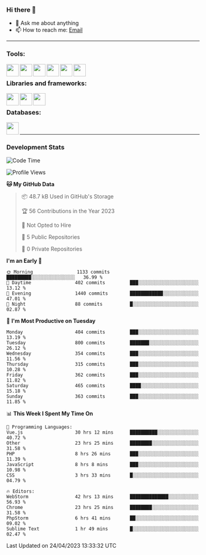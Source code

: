 ### Hi there 👋

- 💬 Ask me about anything
- 📫 How to reach me: [Email]

---

### Tools:
<img align='left' height="32" width="32" src="https://cdn.jsdelivr.net/npm/simple-icons@4.8.0/icons/phpstorm.svg" />
<img align='left' height="32" width="32" src="https://cdn.jsdelivr.net/npm/simple-icons@4.8.0/icons/webstorm.svg" />
<img align='left' height="32" width="32" src="https://cdn.jsdelivr.net/npm/simple-icons@4.8.0/icons/visualstudiocode.svg" />
<img align='left' height="32" width="32" src="https://cdn.jsdelivr.net/npm/simple-icons@4.8.0/icons/sublimetext.svg" />
<img align='left' height="32" width="32" src="https://cdn.jsdelivr.net/npm/simple-icons@4.8.0/icons/laragon.svg" />
<img align='left' height="32" width="32" src="https://cdn.jsdelivr.net/npm/simple-icons@4.8.0/icons/docker.svg" />
<br>

### Libraries and frameworks:
<img align='left' height="32" width="32" src="https://cdn.jsdelivr.net/npm/simple-icons@4.8.0/icons/laravel.svg" />
<img align='left' height="32" width="32" src="https://cdn.jsdelivr.net/npm/simple-icons@4.8.0/icons/vue-dot-js.svg" />
<img align='left' height="32" width="32" src="https://cdn.jsdelivr.net/npm/simple-icons@4.8.0/icons/jquery.svg" />
<br>

### Databases:
<img align='left' height="32" width="32" src="https://cdn.jsdelivr.net/npm/simple-icons@4.8.0/icons/mysql.svg" />
<br>

---
### Development Stats
<!--START_SECTION:waka-->
![Code Time](http://img.shields.io/badge/Code%20Time-1%2C462%20hrs%2046%20mins-blue)

![Profile Views](http://img.shields.io/badge/Profile%20Views-0-blue)

**🐱 My GitHub Data** 

> 📦 48.7 kB Used in GitHub's Storage 
 > 
> 🏆 56 Contributions in the Year 2023
 > 
> 🚫 Not Opted to Hire
 > 
> 📜 5 Public Repositories 
 > 
> 🔑 0 Private Repositories 
 > 
**I'm an Early 🐤** 

```text
🌞 Morning                1133 commits        █████████░░░░░░░░░░░░░░░░   36.99 % 
🌆 Daytime                402 commits         ███░░░░░░░░░░░░░░░░░░░░░░   13.12 % 
🌃 Evening                1440 commits        ████████████░░░░░░░░░░░░░   47.01 % 
🌙 Night                  88 commits          █░░░░░░░░░░░░░░░░░░░░░░░░   02.87 % 
```
📅 **I'm Most Productive on Tuesday** 

```text
Monday                   404 commits         ███░░░░░░░░░░░░░░░░░░░░░░   13.19 % 
Tuesday                  800 commits         ███████░░░░░░░░░░░░░░░░░░   26.12 % 
Wednesday                354 commits         ███░░░░░░░░░░░░░░░░░░░░░░   11.56 % 
Thursday                 315 commits         ███░░░░░░░░░░░░░░░░░░░░░░   10.28 % 
Friday                   362 commits         ███░░░░░░░░░░░░░░░░░░░░░░   11.82 % 
Saturday                 465 commits         ████░░░░░░░░░░░░░░░░░░░░░   15.18 % 
Sunday                   363 commits         ███░░░░░░░░░░░░░░░░░░░░░░   11.85 % 
```


📊 **This Week I Spent My Time On** 

```text
💬 Programming Languages: 
Vue.js                   30 hrs 12 mins      ██████████░░░░░░░░░░░░░░░   40.72 % 
Other                    23 hrs 25 mins      ████████░░░░░░░░░░░░░░░░░   31.58 % 
PHP                      8 hrs 26 mins       ███░░░░░░░░░░░░░░░░░░░░░░   11.39 % 
JavaScript               8 hrs 8 mins        ███░░░░░░░░░░░░░░░░░░░░░░   10.98 % 
CSS                      3 hrs 33 mins       █░░░░░░░░░░░░░░░░░░░░░░░░   04.79 % 

🔥 Editors: 
WebStorm                 42 hrs 13 mins      ██████████████░░░░░░░░░░░   56.93 % 
Chrome                   23 hrs 25 mins      ████████░░░░░░░░░░░░░░░░░   31.58 % 
PhpStorm                 6 hrs 41 mins       ██░░░░░░░░░░░░░░░░░░░░░░░   09.02 % 
Sublime Text             1 hr 49 mins        █░░░░░░░░░░░░░░░░░░░░░░░░   02.47 % 
```


 Last Updated on 24/04/2023 13:33:32 UTC
<!--END_SECTION:waka-->

[huyviet]: https://huyviet.vn/
[EMAIl]: https://mail.google.com/mail/u/0/?fs=1&tf=cm&source=mailto&to=huynguyenviet0110@gmail.com

